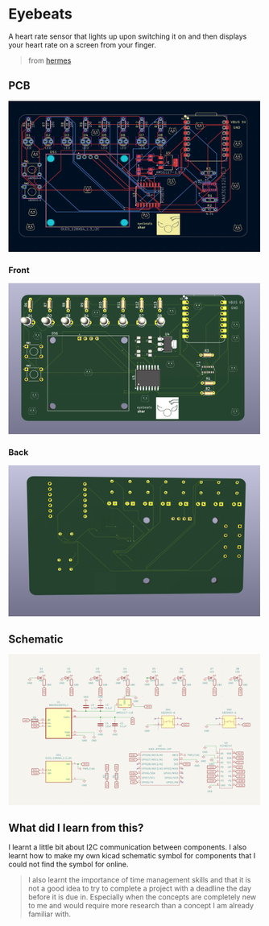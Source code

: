 # Eyebeats

A heart rate sensor that lights up upon switching it on and then displays your heart rate on a screen from your finger. 

> from [hermes](https://hermes.hackclub.com/steps/step5.html)

## PCB

<img src="\imgs\PCB.png" alt="eyebeats PCB design" style="height: 300px; width:500px;"/>

### Front

<img src="\imgs\eyebeats.png" alt="eyebeats PCB 3d CAD rendering front" style="height: 300px; width:500px;"/>

### Back

<img src="\imgs\3D_BACK.png" alt="eyebeats PCB 3d CAD rendering back" style="height: 300px; width:500px;"/>

## Schematic

<img src="\imgs\schematic.png" alt="eyebeats schemtic" style="height: 300px; width:500px;"/>

## What did I learn from this?

I learnt a little bit about I2C communication between components. I also learnt how to make my own kicad schematic symbol for components that I could not find the symbol for online.

> I also learnt the importance of time management skills and that it is not a good idea to try to complete a project with a deadline the day before it is due in. Especially when the concepts are completely new to me and would require more research than a concept I am already familiar with.

